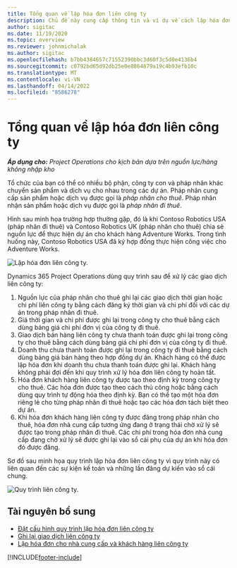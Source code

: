 ```yaml
---
title: Tổng quan về lập hóa đơn liên công ty
description: Chủ đề này cung cấp thông tin và ví dụ về cách lập hóa đơn liên công ty cho các dự án.
author: sigitac
ms.date: 11/19/2020
ms.topic: overview
ms.reviewer: johnmichalak
ms.author: sigitac
ms.openlocfilehash: b7bb4384657c71552390bbc3d60f3c5d0e4136b4
ms.sourcegitcommit: c0792bd65d92db25e0e8864879a19c4b93efb10c
ms.translationtype: MT
ms.contentlocale: vi-VN
ms.lasthandoff: 04/14/2022
ms.locfileid: "8586278"
---
```

# <a name="intercompany-invoicing-overview"></a>Tổng quan về lập hóa đơn liên công ty

_**Áp dụng cho:** Project Operations cho kịch bản dựa trên nguồn lực/hàng không nhập kho_

Tổ chức của bạn có thể có nhiều bộ phận, công ty con và pháp nhân khác chuyển sản phẩm và dịch vụ cho nhau trong các dự án. Pháp nhân cung cấp sản phẩm hoặc dịch vụ được gọi là *pháp nhân cho thuê*. Pháp nhân nhận sản phẩm hoặc dịch vụ được gọi là *pháp nhân đi thuê*.

Hình sau minh họa trường hợp thường gặp, đó là khi Contoso Robotics USA (pháp nhân đi thuê) và Contoso Robotics UK (pháp nhân cho thuê) chia sẻ nguồn lực để thực hiện dự án cho khách hàng Adventure Works. Trong tình huống này, Contoso Robotics USA đã ký hợp đồng thực hiện công việc cho Adventure Works.

![Lập hóa đơn liên công ty.](./media/IntercompanyScenario.png) 

Dynamics 365 Project Operations dùng quy trình sau để xử lý các giao dịch liên công ty:

1. Nguồn lực của pháp nhân cho thuê ghi lại các giao dịch thời gian hoặc chi phí liên công ty bằng cách đăng ký thời gian và chi phí đối với các dự án trong pháp nhân đi thuê.
2. Giá thời gian và chi phí được ghi lại trong công ty cho thuê bằng cách dùng bảng giá chi phí đơn vị của công ty đi thuê.
3. Giao dịch bán hàng liên công ty chưa thanh toán được ghi lại trong công ty cho thuê bằng cách dùng bảng giá chi phí đơn vị của công ty đi thuê.
4. Doanh thu chưa thanh toán được ghi lại trong công ty đi thuê bằng cách dùng bảng giá bán hàng theo hợp đồng dự án. Khách hàng có thể được lập hóa đơn khi doanh thu chưa thanh toán được ghi lại. Khách hàng không phải đợi đến khi quy trình xử lý hóa đơn liên công ty hoàn tất.
5. Hóa đơn khách hàng liên công ty được tạo theo định kỳ trong công ty cho thuê. Các hóa đơn được tạo theo cách thủ công hoặc bằng cách dùng quy trình tự động hóa theo định kỳ. Bạn có thể tạo một hóa đơn riêng lẻ cho từng pháp nhân đi thuê hoặc tạo các hóa đơn tách biệt theo dự án.
6. Khi hóa đơn khách hàng liên công ty được đăng trong pháp nhân cho thuê, hóa đơn nhà cung cấp tương ứng đang ở trạng thái chờ xử lý sẽ được tạo trong pháp nhân đi thuê. Các chi phí trong hóa đơn nhà cung cấp đang chờ xử lý sẽ được ghi lại vào sổ cái phụ của dự án khi hóa đơn đó được đăng.

Sơ đồ sau minh họa quy trình lập hóa đơn liên công ty vì quy trình này có liên quan đến các sự kiện kế toán và những lần đăng dự kiến vào sổ cái chung.

![Quy trình liên công ty.](./media/IntercompanyFlow.png)

## <a name="additional-resources"></a>Tài nguyên bổ sung

- [Đặt cấu hình quy trình lập hóa đơn liên công ty](configure-intercompany-invoicing.md)
- [Ghi lại giao dịch liên công ty](create-intercompany-transactions.md)
- [Lập hóa đơn cho nhà cung cấp và khách hàng liên công ty](create-intercompany-customer-vendor-invoices.md)


[!INCLUDE[footer-include](../includes/footer-banner.md)]